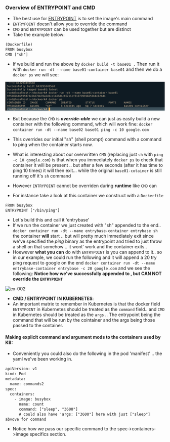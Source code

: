 ### Overview of ENTRYPOINT and CMD
- The best use for [ENTRYPOINT](https://docs.docker.com/engine/reference/builder/#entrypoint) is to set the image's main command
- ```ENTRYPOINT``` doesn't allow you to override the command
- ```CMD``` and ```ENTRYPOINT``` can be used together but are distinct 
- Take the example below:
```
(Dockerfile)
FROM busybox
CMD ["sh"]
```
- If we build and run the above by ```docker build -t base01 .``` Then run it with ```docker run -dt --name base01-container base01```
and then we do a ```docker ps``` we will see:

![ex-011 docker ps ](ex011.png)


- But because the ```CMD``` is _**override-able**_ we can just as easily build a new container with the following command, which will work fine:
```docker container run -dt --name base02 base01 ping -c 10 google.com``` 
- This overrides our initial "sh" (shell prompt) command with a command to ping when the container starts now.
- What is interesting about our overwritten ```CMD``` (replacing just ```sh``` with ```ping -c 10 google.com```) is that when you immediately ```docker ps``` to check that container it will be present .. but after a few seconds (after it has time to ping 10 times) it will then exit... while the original ```base01-cotainer``` is still running off it's ```sh``` command

- However ```ENTRYPOINT``` cannot be overriden during __runtime__ like ```CMD``` can
- For instance take a look at this container we construct with a ```Dockerfile```
```
FROM busybox
ENTRYPOINT ["/bin/ping"]
```
- Let's build this and call it 'entrybase'
- If we run the container we just created with "sh" appended to the end.. ```docker container run -dt --name entrybase-container entrybase sh``` the container __will__ start .. but will pretty much immediately exit since we've specified the _ping_ binary as the entrypoint and tried to just throw a shell on that somehow .. it wont' work and the container exits..
- Hoewever __what you can__ do with ```ENTRYPOINT``` is you can append to it.. so in our example, we could run the following and it will append a 20 try ping request to google on the end
```docker container run -dt --name entrybase-container entrybase -c 20 google.com``` and we see the following: **Notice how we've successfully appended to , but CAN NOT override the ```ENTRYPOINT```** 

![ex-002](ex-002.png)

- **CMD / ENTRYPOINT IN KUBERNETES**: 
- An important matrix to remember in Kubernetes is that the docker field ```ENTRYPOINT``` in Kubernetes should be treated as the ```command``` field.. and ```CMD``` in Kubernetes should be treated as the ```args``` .. The entrypoint being the command that will be run by the cointainer and the args being those passed to the container.

#### Making explicit command and argument mods to the containers used by K8:
- Conveniently you could also do the following in the pod 'manifest' .. the yaml we've been working in.
```
apiVersion: v1
kind: Pod
metadata:
  name: commands2
spec:
  containers:
    - image: busybox
      name: count
      command: ["sleep", "3600"]
      # could also have 'args: ["3600"] here with just ["sleep"] abvove for command
```
- Notice how we pass our specific command to the spec->containers->image specifics section. 
